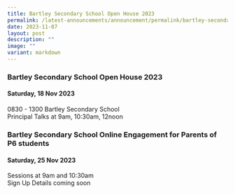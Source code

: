 ```yaml
---
title: Bartley Secondary School Open House 2023
permalink: /latest-announcements/announcement/permalink/bartley-secondary-school-open-house-2023/
date: 2023-11-07
layout: post
description: ""
image: ""
variant: markdown
---
```


### Bartley Secondary School Open House 2023
#### Saturday, 18 Nov 2023<br>
0830 - 1300
Bartley Secondary School<br>
Principal Talks at 9am, 10:30am, 12noon

### Bartley Secondary School Online Engagement for Parents of P6 students
#### Saturday, 25 Nov 2023 <br>
Sessions at 9am and 10:30am<br>
Sign Up Details coming soon